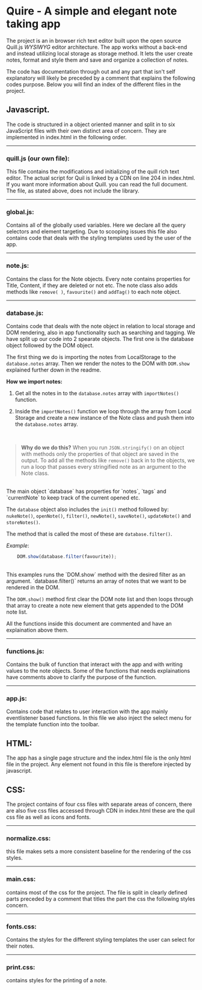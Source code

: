 
# Quire - A simple and elegant note taking app
The project is an in browser rich text editor built upon the open source Quill.js *WYSIWYG* editor architecture. The app works without a back-end and instead utilizing local storage as storage method. It lets the user create notes, format and style them and save and organize a collection of notes.

The code has documentation through out and any part that isn't self explanatory will likely be preceded by a comment that explains the following codes purpose. Below you will find an index of the different files in the project.


## Javascript.
The code is structured in a object oriented manner and split in to six JavaScript files with their own distinct area of concern. They are implemented in index.html in the following order.<hr>

### quill.js (our own file): 
This file contains the modifications and initializing of the quill rich text editor. The actual script for Quil is linked by a CDN on line 204 in index.html. If you want more information about Quill. you can read the full document. The file, as stated above, does not include the library. <hr>

### global.js: 
Contains all of the globally used variables. Here we declare all the query selectors and element targeting. Due to scooping issues this file also contains code that deals with the styling templates used by the user of the app.<hr>

### note.js: 
Contains the class for the Note objects. Every note contains properties for Title, Content, if they are deleted or not etc. The note class also adds methods like `remove( )`, `favourite()`  and `addTag()` to each note object.<hr>

### database.js: 
Contains code that deals with the note object in relation to local storage and DOM rendering, also in app functionality such as searching and tagging. We have split up our code into 2 spearate objects. The first one is the database object followed by the DOM object. 

The first thing we do is importing the notes from LocalStorage to the `database.notes` array. Then we render the notes to the DOM with `DOM.show` explained further down in the readme.

**How we import notes:**
 1. Get all the notes in to the ``database.notes`` array with ``importNotes()`` function.
 
2. Inside the ``importNotes()`` function we loop through the array from Local Storage and create a new instance of the Note class and push them into the ``database.notes`` array. 
<br>

> **Why do we do this?** 
>When you run ``JSON.stringify()`` on an object with methods only the properties of that object are saved in the output. To add all the methods like ``remove()`` back in to the objects, we run a loop that passes every stringified note as an argument to the Note class.

<br>
The main object `database` has properties for `notes`, `tags` and `currentNote` to keep track of the current opened etc. 

The `database` object also includes the `init()` method followed by: `nukeNote()`, `openNote()`, `filter()`, `newNote()`, `saveNote()`, `updateNote()` and  `storeNotes()`.

The method that is called the most of these are `database.filter()`.
<br>

*Example*:
```javascript
	DOM.show(database.filter(favourite));
```
<br>
This examples runs the `DOM.show` method with the desired filter as an argument. `database.filter()` returns an array of notes that we want to be rendered in the DOM. 

The `DOM.show()` method first clear the DOM note list and then loops through that array to create a note new element that gets appended to the DOM note list. 

All the functions inside this document are commented and have an explaination above them. 

<hr>

### functions.js: 
Contains the bulk of function that interact with the app and with writing values to the note objects. Some of the functions that needs explainations have comments above to clarify the purpose of the function. <hr>

### app.js: 
Contains code that relates to user interaction with the app mainly eventlistener based functions. In this file we also inject the select menu for the template function into the toolbar. 


## HTML: 
The app has a single page structure and the index.html file is the only html file in the project. Any element not found in this file is therefore injected by javascript.

## CSS: 
The project contains of four css files with separate areas of concern, there are also five css files accessed through CDN in index.html these are the quil css file as well as icons and fonts.<hr>

### normalize.css: 
this file makes sets a more consistent baseline for the rendering of the css styles.<hr>

### main.css: 
contains most of the css for the project. The file is split in clearly defined parts preceded by a comment that titles the part the css the following styles concern.<hr>

### fonts.css: 
Contains the styles for the different styling templates the user can select for their notes.<hr>

### print.css: 
contains styles for the printing of a note.
